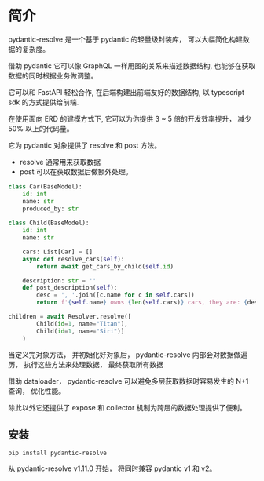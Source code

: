 # 简介

pydantic-resolve 是一个基于 pydantic 的轻量级封装库， 可以大幅简化构建数据的复杂度。

借助 pydantic 它可以像 GraphQL 一样用图的关系来描述数据结构, 也能够在获取数据的同时根据业务做调整。

它可以和 FastAPI 轻松合作, 在后端构建出前端友好的数据结构, 以 typescript sdk 的方式提供给前端.

在使用面向 ERD 的建模方式下,  它可以为你提供 3 ~ 5 倍的开发效率提升， 减少 50% 以上的代码量。

它为 pydantic 对象提供了 resolve 和 post 方法。

- resolve 通常用来获取数据
- post 可以在获取数据后做额外处理。

```python
class Car(BaseModel):
    id: int
    name: str
    produced_by: str
 
class Child(BaseModel):
    id: int
    name: str

    cars: List[Car] = []
    async def resolve_cars(self):
        return await get_cars_by_child(self.id)

    description: str = ''
    def post_description(self):
        desc = ', '.join([c.name for c in self.cars])
        return f'{self.name} owns {len(self.cars)} cars, they are: {desc}'

children = await Resolver.resolve([
        Child(id=1, name="Titan"),
        Child(id=1, name="Siri")]
    )
```

当定义完对象方法， 并初始化好对象后， pydantic-resolve 内部会对数据做遍历， 执行这些方法来处理数据， 最终获取所有数据

借助 dataloader， pydantic-resolve 可以避免多层获取数据时容易发生的 N+1 查询， 优化性能。

除此以外它还提供了 expose 和 collector 机制为跨层的数据处理提供了便利。

## 安装

```
pip install pydantic-resolve
```

从 pydantic-resolve v1.11.0 开始， 将同时兼容 pydantic v1 和 v2。

